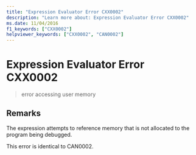 ```yaml
---
title: "Expression Evaluator Error CXX0002"
description: "Learn more about: Expression Evaluator Error CXX0002"
ms.date: 11/04/2016
f1_keywords: ["CXX0002"]
helpviewer_keywords: ["CXX0002", "CAN0002"]
---
```

# Expression Evaluator Error CXX0002

> error accessing user memory

## Remarks

The expression attempts to reference memory that is not allocated to the program being debugged.

This error is identical to CAN0002.
